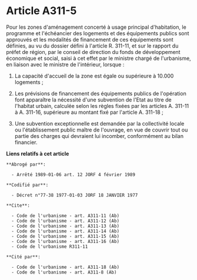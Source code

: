 # Article A311-5

Pour les zones d'aménagement concerté à usage principal d'habitation, le programme et l'échéancier des logements et des
équipements publics sont approuvés et les modalités de financement de ces équipements sont définies, au vu du dossier défini
à l'article R. 311-11, et sur le rapport du préfet de région, par le conseil de direction du fonds de développement
économique et social, saisi à cet effet par le ministre chargé de l'urbanisme, en liaison avec le ministre de l'intérieur,
lorsque :

1. La capacité d'accueil de la zone est égale ou supérieure à 10.000 logements ;

2. Les prévisions de financement des équipements publics de l'opération font apparaître la nécessité d'une subvention de
l'Etat au titre de l'habitat urbain, calculée selon les règles fixées par les articles A. 311-11 à A. 311-16, supérieure au
montant fixé par l'article A. 311-18 ;

3. Une subvention exceptionnelle est demandée par la collectivité locale ou l'établissement public maître de l'ouvrage, en
vue de couvrir tout ou partie des charges qui devraient lui incomber, conformément au bilan financier.

**Liens relatifs à cet article**

	**Abrogé par**:

	  - Arrêté 1989-01-06 art. 12 JORF 4 février 1989

	**Codifié par**:

	  - Décret n°77-38 1977-01-03 JORF 18 JANVIER 1977

	**Cite**:

	  - Code de l'urbanisme - art. A311-11 (Ab)
	  - Code de l'urbanisme - art. A311-12 (Ab)
	  - Code de l'urbanisme - art. A311-13 (Ab)
	  - Code de l'urbanisme - art. A311-14 (Ab)
	  - Code de l'urbanisme - art. A311-15 (Ab)
	  - Code de l'urbanisme - art. A311-16 (Ab)
	  - Code de l'urbanisme R311-11

	**Cité par**:

	  - Code de l'urbanisme - art. A311-18 (Ab)
	  - Code de l'urbanisme - art. A311-8 (Ab)
